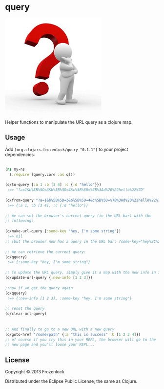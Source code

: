 # query

![Query](./QuestionA.jpg)


Helper functions to manipulate the URL query as a clojure map.

## Usage
   Add `[org.clojars.frozenlock/query "0.1.1"]` to your
   project dependencies.

```clojure

(ns my-ns
  (:require [query.core :as q]))

(q/to-query {:a 1 :b [3 4] :c {:d "hello"}})
 ;=> "?a=1&b%5B%5D=3&b%5B%5D=4&c%5B%5D=%7B%3Ad%20%22hello%22%7D"

(q/from-query "?a=1&b%5B%5D=3&b%5B%5D=4&c%5B%5D=%7B%3Ad%20%22hello%22%7D")
 ;=> {:a 1, :b [3 4], :c {:d "hello"}}

;; We can set the browser's current query (in the URL bar) with the
;; following:

(q/make-url-query {:some-key "hey, I'm some string"})
 ;=> nil
;; (but the browser now has a query in the URL bar: ?some-key="hey%2C%20I'm%20some%20string")

;; We can retrieve the current query:
(q/qquery)
 ;=> {:some-key "hey, I'm some string"}

;; To update the URL query, simply give it a map with the new info in it
(q/update-url-query {:new-info [1 2 3]})

;;now if we get the query again
(q/qquery)
 ;=> {:new-info [1 2 3], :some-key "hey, I'm some string"}

;; reset the query
(q/clear-url-query)


;; And finally to go to a new URL with a new query
(q/goto-href "/some/path" {:a "this is success" :b [1 2 3 4]})
;; of course if you try this in your REPL, the browser will go to the
;; new page and you'll loose your REPL...
```

## License

Copyright © 2013 Frozenlock

Distributed under the Eclipse Public License, the same as Clojure.
